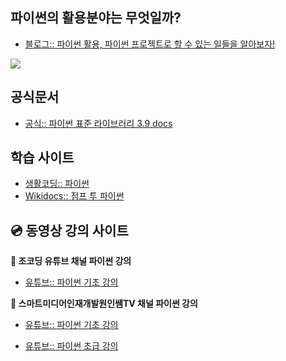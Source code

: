 **파이썬의 활용분야는 무엇일까?**
--
- [블로그:: 파이썬 활용, 파이썬 프로젝트로 할 수 있는 일들을 알아보자!](https://tariat.tistory.com/775)

![](https://i.ibb.co/0XgZPGv/image.png)

**공식문서**
--

- [공식:: 파이썬 표준 라이브러리 3.9 docs](https://docs.python.org/ko/3/library/index.html)

**학습 사이트**
--

- [생활코딩:: 파이썬](https://opentutorials.org/course/3256)
- [Wikidocs:: 점프 투 파이썬](https://wikidocs.net/book/1)


**💿 동영상 강의 사이트**
--


**🧲 조코딩 유튜브 채널 파이썬 강의**

- [유튜브:: 파이썬 기초 강의](https://www.youtube.com/watch?v=8vjgx7joCqg&list=PLU9-uwewPMe2AX9o9hFgv-nRvOcBdzvP5&index=1)

**🧲 스마트미디어인재개발원인쌤TV 채널 파이썬 강의**

- [유튜브:: 파이썬 기초 강의](https://www.youtube.com/watch?v=cMB6-AxatPU&list=PLRYL8FHwJMhD_Wi22JLm2VURrjt_iVX7X)

- [유튜브:: 파이썬 초급 강의](https://www.youtube.com/watch?v=XQaffRBwbTs&list=PLRYL8FHwJMhCr0SSw86jAw1preDUWEBXd&index=19)
